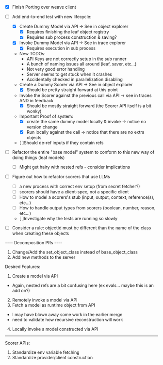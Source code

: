 * [x] Finish Porting over weave client
* [ ] Add end-to-end test with new lifecycle: 
  * [x] Create Dummy Model via API -> See in object explorer
    * [x] Requires finishing the leaf object registry
    * [x] Requires sub process construction & saving?
  * [x] Invoke Dummy Model via API -> See in trace explorer
    * [x] Requires execution in sub process
  * New TODOs:
    * API Keys are not correctly setup in the sub runner
    * A bunch of naming issues all around (leaf, saver, etc...)
    * Not very good error handling
    * Server seems to get stuck when it crashes
    * Accidentally checked in parallelization disabling
  * Create a Dummy Scorer via API -> See in object explorer
    * [x] Should be pretty straight forward at this point
  * Invoke the Scorer against the previous call via API -> see in traces AND in feedback
    * [x] Should be mostly straight forward (the Scorer API itself is a bit wonky)
  * Important Proof of system: 
    * [x] create the same dummy model locally & invoke -> notice no version change
    * [x] Run locally against the call -> notice that there are no extra objects
  * [ ]Should de-ref inputs if they contain refs
* [ ] Refactor the entire "base model" system to conform to this new way of doing things (leaf models)
  * [ ] Might get hairy with nested refs - consider implications
* [ ] Figure out how to refactor scorers that use LLMs
  * [ ] a new process with correct env setup (from secret fetcher?)
  * [ ] scorers should have a client-spec, not a specific client
  * [ ] How to model a scorers's stub (input, output, context, reference(s), etc...)
  * [ ] How to handle output types from scorers (boolean, number, reason, etc...)
  * [ ]Investigate why the tests are running so slowly
* [ ] Consider a rule: objectId must be different than the name of the class when creating these objects


---- Decomposition PRs ----
1. Change/Add the set_object_class instead of base_object_class
2. Add new methods to the server





Desired Features:
1. Create a model via API
  * Again, nested refs are a bit confusing here (ex evals... maybe this is an add on?)
2. Remotely invoke a model via API
3. Fetch a model as runtime object from API
  * I may have blown away some work in the earlier merge 
  * need to validate how recursive reconstruction will work
4. Locally invoke a model constructed via API

---

Scorer APIs:
1. Standardize env variable fetching
2. Standardize provider/client construction